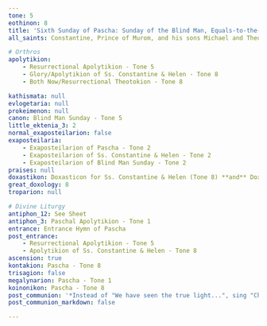 ```yaml
---
tone: 5
eothinon: 8
title: 'Sixth Sunday of Pascha: Sunday of the Blind Man, Equals-to-the-Apostles Constantine and Helen'
all_saints: Constantine, Prince of Murom, and his sons Michael and Theodore, the Wonderworkers

# Orthros
apolytikion:
    - Resurrectional Apolytikion - Tone 5
    - Glory/Apolytikion of Ss. Constantine & Helen - Tone 8
    - Both Now/Resurrectional Theotokion - Tone 8

kathismata: null
evlogetaria: null
prokeimenon: null
canon: Blind Man Sunday - Tone 5
little_ektenia_3: 2
normal_exaposteilarion: false
exaposteilaria:
    - Exaposteilarion of Pascha - Tone 2
    - Exaposteilarion of Ss. Constantine & Helen - Tone 2
    - Exaposteilarion of Blind Man Sunday - Tone 2
praises: null
doxastikon: Doxasticon for Ss. Constantine & Helen (Tone 8) **and** Doxasticon of the Blind Man (Tone 8)
great_doxology: 8
troparion: null

# Divine Liturgy
antiphon_12: See Sheet
antiphon_3: Paschal Apolytikion - Tone 1
entrance: Entrance Hymn of Pascha
post_entrance:
    - Resurrectional Apolytikion - Tone 5
    - Apolytikion of Ss. Constantine & Helen - Tone 8
ascension: true
kontakion: Pascha - Tone 8
trisagion: false
megalynarion: Pascha - Tone 1
koinonikon: Pascha - Tone 8
post_communion: '*Instead of "We have seen the true light...", sing "Christ is Risen" **ONCE***'
post_communion_markdown: false

---
```


